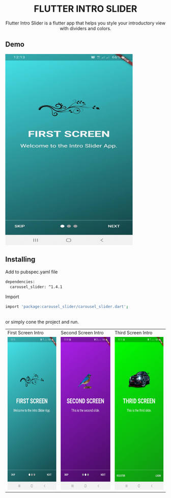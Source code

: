 <h1 align="center">FLUTTER INTRO SLIDER</h1>

<p align="center">Flutter Intro Slider is a flutter app that helps you style your introductory view with dividers and colors.</p>

## Demo
<img src="screenshots/all.gif" width="400" height="600"/>

## Installing
Add to pubspec.yaml file

```sh
dependencies:
  carousel_slider: ^1.4.1
```

Import

```sh
import 'package:carousel_slider/carousel_slider.dart';
```

<br />
or simply cone the project and run.
<br />


<table>
  <tr>
    <td>First Screen Intro</td>
     <td>Second Screen Intro</td>
     <td>Third Screen Intro</td>
  </tr>
  <tr>
    <td><img src="screenshots/first.jpg" width=270 height=480></td>
    <td><img src="screenshots/second.jpg" width=270 height=480></td>
    <td><img src="screenshots/third.jpg" width=270 height=480></td>
  </tr>
 </table>
